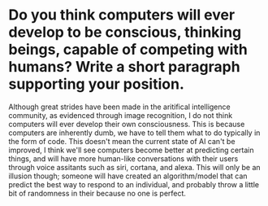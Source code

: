 # Do you think computers will ever develop to be conscious, thinking beings, capable of competing with humans? Write a short paragraph supporting your position.

Although great strides have been made in the aritifical intelligence community, as evidenced through image recognition, I do not think computers will ever develop their own consciousness. This is because computers are inherently dumb, we have to tell them what to do typically in the form of code. This doesn't mean the current state of AI can't be improved, I think we'll see computers become better at predicting certain things, and will have more human-like conversations with their users through voice assitants such as siri, cortana, and alexa. This will only be an illusion though; someone will have created an algorithm/model that can predict the best way to respond to an individual, and probably throw a little bit of randomness in their because no one is perfect.